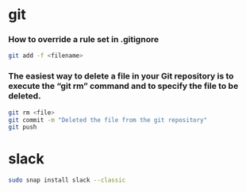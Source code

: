 # git

### How to override a rule set in .gitignore

```bash
git add -f <filename>
```

### The easiest way to delete a file in your Git repository is to execute the “git rm” command and to specify the file to be deleted.

```bash
git rm <file>
git commit -m "Deleted the file from the git repository"
git push
```

# slack

```bash
sudo snap install slack --classic
```
